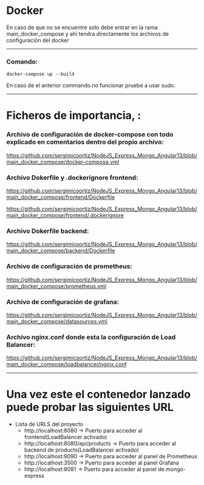 # Docker

 En caso de que no se encuentre solo debe entrar en la rama main_docker_compose y ahí tendra directamente los archivos de configuración del docker

---
### Comando: 

  ```
docker-compose up --build
  ```
 En caso de el anterior commando no funcionar pruebe a usar sudo.

---
# Ficheros de importancia, :

### Archivo de configuración de docker-compose con todo explicado en comentarios dentro del propio archivo:

https://github.com/sergimicoortiz/NodeJS_Express_Mongo_Angular13/blob/main_docker_compose/docker-compose.yml

### Archivo Dokerfile y .dockerignore frontend:

https://github.com/sergimicoortiz/NodeJS_Express_Mongo_Angular13/blob/main_docker_compose/frontend/Dockerfile

https://github.com/sergimicoortiz/NodeJS_Express_Mongo_Angular13/blob/main_docker_compose/frontend/.dockerignore

### Archivo Dokerfile backend:

https://github.com/sergimicoortiz/NodeJS_Express_Mongo_Angular13/blob/main_docker_compose/backend/Dockerfile

### Archivo de configuración de prometheus:

https://github.com/sergimicoortiz/NodeJS_Express_Mongo_Angular13/blob/main_docker_compose/prometheus.yml

### Archivo de configuración de grafana:

https://github.com/sergimicoortiz/NodeJS_Express_Mongo_Angular13/blob/main_docker_compose/datasources.yml

### Archivo nginx.conf donde esta la configuración de Load Balancer:

https://github.com/sergimicoortiz/NodeJS_Express_Mongo_Angular13/blob/main_docker_compose/loadbalancer/nginx.conf

---
# Una vez este el contenedor lanzado puede probar las siguientes URL
- Lista de URLS del proyecto
    - http://localhost:8080 -> Puerto para acceder al frontend(LoadBalancer activado)
    - http://localhost:8080/api/products -> Puerto para acceder al backend de products(LoadBalancer activado)
    - http://localhost:9090 -> Puerto para acceder al panel de Prometheus
    - http://localhost:3500 -> Puerto para acceder al panel Grafana
    - http://localhost:8081 -> Puerto para acceder al panel de mongo-express